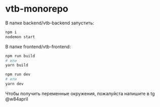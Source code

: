 # vtb-monorepo

В папке backend/vtb-backend запустить:
```bash
npm i
nodemon start
```

В папке frontend/vtb-frontend: 
```bash
npm run build
# или
yarn build
```

```bash
npm run dev
# или
yarn dev
```
Чтобы получить переменные окружения, пожалуйста напишите в tg @w84april
